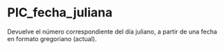 # PIC_fecha_juliana
Devuelve el número correspondiente del día juliano, a partir de una fecha en formato gregoriano (actual).
